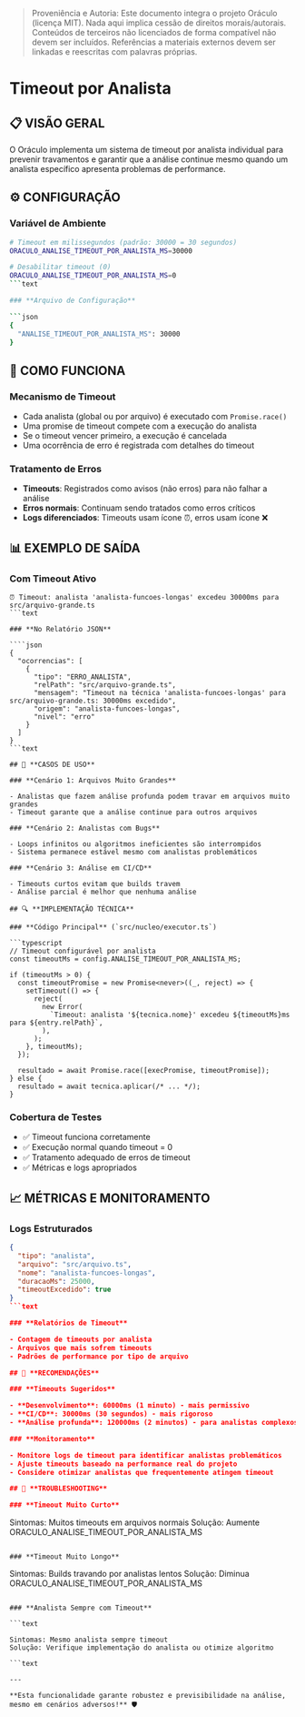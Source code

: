 > Proveniência e Autoria: Este documento integra o projeto Oráculo (licença MIT).
> Nada aqui implica cessão de direitos morais/autorais.
> Conteúdos de terceiros não licenciados de forma compatível não devem ser incluídos.
> Referências a materiais externos devem ser linkadas e reescritas com palavras próprias.

# Timeout por Analista

## 📋 **VISÃO GERAL**

O Oráculo implementa um sistema de timeout por analista individual para prevenir travamentos e garantir que a análise continue mesmo quando um analista específico apresenta problemas de performance.

## ⚙️ **CONFIGURAÇÃO**

### **Variável de Ambiente**

````bash
# Timeout em milissegundos (padrão: 30000 = 30 segundos)
ORACULO_ANALISE_TIMEOUT_POR_ANALISTA_MS=30000

# Desabilitar timeout (0)
ORACULO_ANALISE_TIMEOUT_POR_ANALISTA_MS=0
```text

### **Arquivo de Configuração**

```json
{
  "ANALISE_TIMEOUT_POR_ANALISTA_MS": 30000
}
````

## 🔧 **COMO FUNCIONA**

### **Mecanismo de Timeout**

- Cada analista (global ou por arquivo) é executado com `Promise.race()`
- Uma promise de timeout compete com a execução do analista
- Se o timeout vencer primeiro, a execução é cancelada
- Uma ocorrência de erro é registrada com detalhes do timeout

### **Tratamento de Erros**

- **Timeouts**: Registrados como avisos (não erros) para não falhar a análise
- **Erros normais**: Continuam sendo tratados como erros críticos
- **Logs diferenciados**: Timeouts usam ícone ⏰, erros usam ícone ❌

## 📊 **EXEMPLO DE SAÍDA**

### **Com Timeout Ativo**

`````text
⏰ Timeout: analista 'analista-funcoes-longas' excedeu 30000ms para src/arquivo-grande.ts
```text

### **No Relatório JSON**

````json
{
  "ocorrencias": [
    {
      "tipo": "ERRO_ANALISTA",
      "relPath": "src/arquivo-grande.ts",
      "mensagem": "Timeout na técnica 'analista-funcoes-longas' para src/arquivo-grande.ts: 30000ms excedido",
      "origem": "analista-funcoes-longas",
      "nivel": "erro"
    }
  ]
}
```text

## 🎯 **CASOS DE USO**

### **Cenário 1: Arquivos Muito Grandes**

- Analistas que fazem análise profunda podem travar em arquivos muito grandes
- Timeout garante que a análise continue para outros arquivos

### **Cenário 2: Analistas com Bugs**

- Loops infinitos ou algoritmos ineficientes são interrompidos
- Sistema permanece estável mesmo com analistas problemáticos

### **Cenário 3: Análise em CI/CD**

- Timeouts curtos evitam que builds travem
- Análise parcial é melhor que nenhuma análise

## 🔍 **IMPLEMENTAÇÃO TÉCNICA**

### **Código Principal** (`src/nucleo/executor.ts`)

```typescript
// Timeout configurável por analista
const timeoutMs = config.ANALISE_TIMEOUT_POR_ANALISTA_MS;

if (timeoutMs > 0) {
  const timeoutPromise = new Promise<never>((_, reject) => {
    setTimeout(() => {
      reject(
        new Error(
          `Timeout: analista '${tecnica.nome}' excedeu ${timeoutMs}ms para ${entry.relPath}`,
        ),
      );
    }, timeoutMs);
  });

  resultado = await Promise.race([execPromise, timeoutPromise]);
} else {
  resultado = await tecnica.aplicar(/* ... */);
}
`````

### **Cobertura de Testes**

- ✅ Timeout funciona corretamente
- ✅ Execução normal quando timeout = 0
- ✅ Tratamento adequado de erros de timeout
- ✅ Métricas e logs apropriados

## 📈 **MÉTRICAS E MONITORAMENTO**

### **Logs Estruturados**

````json
{
  "tipo": "analista",
  "arquivo": "src/arquivo.ts",
  "nome": "analista-funcoes-longas",
  "duracaoMs": 25000,
  "timeoutExcedido": true
}
```text

### **Relatórios de Timeout**

- Contagem de timeouts por analista
- Arquivos que mais sofrem timeouts
- Padrões de performance por tipo de arquivo

## 🚨 **RECOMENDAÇÕES**

### **Timeouts Sugeridos**

- **Desenvolvimento**: 60000ms (1 minuto) - mais permissivo
- **CI/CD**: 30000ms (30 segundos) - mais rigoroso
- **Análise profunda**: 120000ms (2 minutos) - para analistas complexos

### **Monitoramento**

- Monitore logs de timeout para identificar analistas problemáticos
- Ajuste timeouts baseado na performance real do projeto
- Considere otimizar analistas que frequentemente atingem timeout

## 🔧 **TROUBLESHOOTING**

### **Timeout Muito Curto**

````

Sintomas: Muitos timeouts em arquivos normais
Solução: Aumente ORACULO_ANALISE_TIMEOUT_POR_ANALISTA_MS

```text

### **Timeout Muito Longo**

```

Sintomas: Builds travando por analistas lentos
Solução: Diminua ORACULO_ANALISE_TIMEOUT_POR_ANALISTA_MS

````text

### **Analista Sempre com Timeout**

```text

Sintomas: Mesmo analista sempre timeout
Solução: Verifique implementação do analista ou otimize algoritmo

```text

---

**Esta funcionalidade garante robustez e previsibilidade na análise, mesmo em cenários adversos!** 🛡️

````
